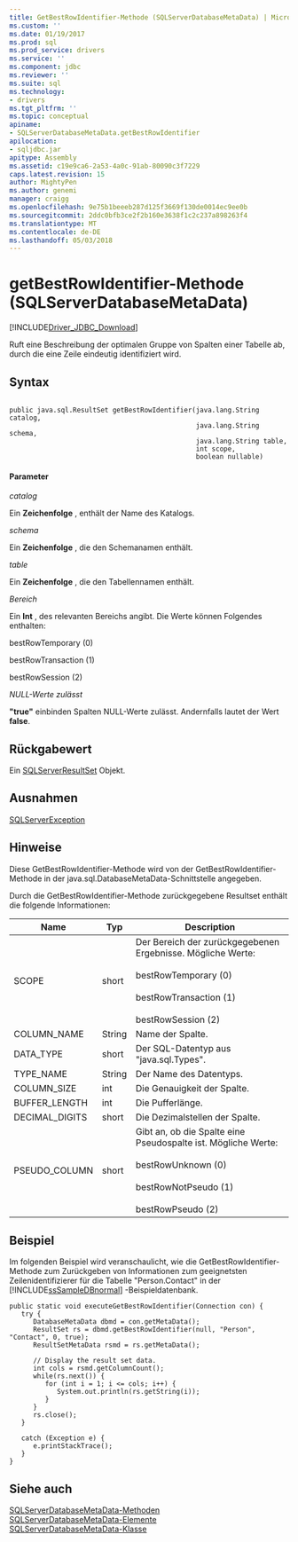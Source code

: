 ```yaml
---
title: GetBestRowIdentifier-Methode (SQLServerDatabaseMetaData) | Microsoft Docs
ms.custom: ''
ms.date: 01/19/2017
ms.prod: sql
ms.prod_service: drivers
ms.service: ''
ms.component: jdbc
ms.reviewer: ''
ms.suite: sql
ms.technology:
- drivers
ms.tgt_pltfrm: ''
ms.topic: conceptual
apiname:
- SQLServerDatabaseMetaData.getBestRowIdentifier
apilocation:
- sqljdbc.jar
apitype: Assembly
ms.assetid: c19e9ca6-2a53-4a0c-91ab-80090c3f7229
caps.latest.revision: 15
author: MightyPen
ms.author: genemi
manager: craigg
ms.openlocfilehash: 9e75b1beeeb287d125f3669f130de0014ec9ee0b
ms.sourcegitcommit: 2ddc0bfb3ce2f2b160e3638f1c2c237a898263f4
ms.translationtype: MT
ms.contentlocale: de-DE
ms.lasthandoff: 05/03/2018
---
```

# <a name="getbestrowidentifier-method-sqlserverdatabasemetadata"></a>getBestRowIdentifier-Methode (SQLServerDatabaseMetaData)
[!INCLUDE[Driver_JDBC_Download](../../../includes/driver_jdbc_download.md)]

  Ruft eine Beschreibung der optimalen Gruppe von Spalten einer Tabelle ab, durch die eine Zeile eindeutig identifiziert wird.  
  
## <a name="syntax"></a>Syntax  
  
```  
  
public java.sql.ResultSet getBestRowIdentifier(java.lang.String catalog,  
                                               java.lang.String schema,  
                                               java.lang.String table,  
                                               int scope,  
                                               boolean nullable)  
```  
  
#### <a name="parameters"></a>Parameter  
 *catalog*  
  
 Ein **Zeichenfolge** , enthält der Name des Katalogs.  
  
 *schema*  
  
 Ein **Zeichenfolge** , die den Schemanamen enthält.  
  
 *table*  
  
 Ein **Zeichenfolge** , die den Tabellennamen enthält.  
  
 *Bereich*  
  
 Ein **Int** , des relevanten Bereichs angibt. Die Werte können Folgendes enthalten:  
  
 bestRowTemporary (0)  
  
 bestRowTransaction (1)  
  
 bestRowSession (2)  
  
 *NULL-Werte zulässt*  
  
 **"true"** einbinden Spalten NULL-Werte zulässt. Andernfalls lautet der Wert **false**.  
  
## <a name="return-value"></a>Rückgabewert  
 Ein [SQLServerResultSet](../../../connect/jdbc/reference/sqlserverresultset-class.md) Objekt.  
  
## <a name="exceptions"></a>Ausnahmen  
 [SQLServerException](../../../connect/jdbc/reference/sqlserverexception-class.md)  
  
## <a name="remarks"></a>Hinweise  
 Diese GetBestRowIdentifier-Methode wird von der GetBestRowIdentifier-Methode in der java.sql.DatabaseMetaData-Schnittstelle angegeben.  
  
 Durch die GetBestRowIdentifier-Methode zurückgegebene Resultset enthält die folgende Informationen:  
  
|Name|Typ|Description|  
|----------|----------|-----------------|  
|SCOPE|short|Der Bereich der zurückgegebenen Ergebnisse. Mögliche Werte:<br /><br /> bestRowTemporary (0)<br /><br /> bestRowTransaction (1)<br /><br /> bestRowSession (2)|  
|COLUMN_NAME|String|Name der Spalte.|  
|DATA_TYPE|short|Der SQL-Datentyp aus "java.sql.Types".|  
|TYPE_NAME|String|Der Name des Datentyps.|  
|COLUMN_SIZE|int|Die Genauigkeit der Spalte.|  
|BUFFER_LENGTH|int|Die Pufferlänge.|  
|DECIMAL_DIGITS|short|Die Dezimalstellen der Spalte.|  
|PSEUDO_COLUMN|short|Gibt an, ob die Spalte eine Pseudospalte ist. Mögliche Werte:<br /><br /> bestRowUnknown (0)<br /><br /> bestRowNotPseudo (1)<br /><br /> bestRowPseudo (2)|  
  
## <a name="example"></a>Beispiel  
 Im folgenden Beispiel wird veranschaulicht, wie die GetBestRowIdentifier-Methode zum Zurückgeben von Informationen zum geeignetsten Zeilenidentifizierer für die Tabelle "Person.Contact" in der [!INCLUDE[ssSampleDBnormal](../../../includes/sssampledbnormal_md.md)] -Beispieldatenbank.  
  
```  
public static void executeGetBestRowIdentifier(Connection con) {  
   try {  
      DatabaseMetaData dbmd = con.getMetaData();  
      ResultSet rs = dbmd.getBestRowIdentifier(null, "Person", "Contact", 0, true);  
      ResultSetMetaData rsmd = rs.getMetaData();  
  
      // Display the result set data.  
      int cols = rsmd.getColumnCount();  
      while(rs.next()) {  
         for (int i = 1; i <= cols; i++) {  
            System.out.println(rs.getString(i));  
         }  
      }  
      rs.close();  
   }  
  
   catch (Exception e) {  
      e.printStackTrace();  
   }  
}  
```  
  
## <a name="see-also"></a>Siehe auch  
 [SQLServerDatabaseMetaData-Methoden](../../../connect/jdbc/reference/sqlserverdatabasemetadata-methods.md)   
 [SQLServerDatabaseMetaData-Elemente](../../../connect/jdbc/reference/sqlserverdatabasemetadata-members.md)   
 [SQLServerDatabaseMetaData-Klasse](../../../connect/jdbc/reference/sqlserverdatabasemetadata-class.md)  
  
  

